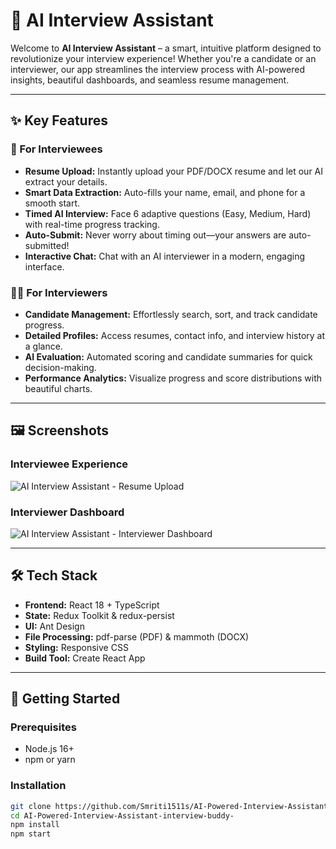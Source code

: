# 🚀 AI Interview Assistant

Welcome to **AI Interview Assistant** – a smart, intuitive platform designed to revolutionize your interview experience! Whether you're a candidate or an interviewer, our app streamlines the interview process with AI-powered insights, beautiful dashboards, and seamless resume management.

---

## ✨ Key Features

### 👤 For Interviewees
- **Resume Upload:** Instantly upload your PDF/DOCX resume and let our AI extract your details.
- **Smart Data Extraction:** Auto-fills your name, email, and phone for a smooth start.
- **Timed AI Interview:** Face 6 adaptive questions (Easy, Medium, Hard) with real-time progress tracking.
- **Auto-Submit:** Never worry about timing out—your answers are auto-submitted!
- **Interactive Chat:** Chat with an AI interviewer in a modern, engaging interface.

### 🧑‍💼 For Interviewers
- **Candidate Management:** Effortlessly search, sort, and track candidate progress.
- **Detailed Profiles:** Access resumes, contact info, and interview history at a glance.
- **AI Evaluation:** Automated scoring and candidate summaries for quick decision-making.
- **Performance Analytics:** Visualize progress and score distributions with beautiful charts.

---

## 🖼️ Screenshots

### Interviewee Experience
![AI Interview Assistant - Resume Upload](screenshots/enterviewee.png) <!-- Image 1: Replace with your actual image path -->

### Interviewer Dashboard
![AI Interview Assistant - Interviewer Dashboard](screenshots/enterview-dashboard.png) <!-- Image 2: Replace with your actual image path -->

---

## 🛠️ Tech Stack

- **Frontend:** React 18 + TypeScript
- **State:** Redux Toolkit & redux-persist
- **UI:** Ant Design
- **File Processing:** pdf-parse (PDF) & mammoth (DOCX)
- **Styling:** Responsive CSS
- **Build Tool:** Create React App

---

## 🚦 Getting Started

### Prerequisites
- Node.js 16+
- npm or yarn

### Installation

```bash
git clone https://github.com/Smriti1511s/AI-Powered-Interview-Assistant-interview-buddy-.git
cd AI-Powered-Interview-Assistant-interview-buddy-
npm install
npm start

